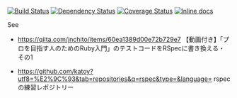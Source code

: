 [![Build Status](https://travis-ci.org/katoy/ruby-book-codes.svg?branch=master)](https://travis-ci.org/katoy/ruby-book-codes)
[![Dependency Status](https://gemnasium.com/katoy/ruby-book-codes.svg)](https://gemnasium.com/katoy/ruby-book-codes)
[![Coverage Status](https://coveralls.io/repos/katoy/ruby-book-codes/badge.png)](https://coveralls.io/r/katoy/ruby-book-codes)
[![Inline docs](http://inch-ci.org/github/katoy/ruby-book-codes.svg?branch=master)](http://inch-ci.org/github/katoy/ruby-book-codes)

See
- https://qiita.com/jnchito/items/60ea1389d00e72b729e7
  【動画付き】「プロを目指す人のためのRuby入門」のテストコードをRSpecに書き換える・その1

- https://github.com/katoy?utf8=%E2%9C%93&tab=repositories&q=rspec&type=&language=
  rspec の練習レポジトリー
